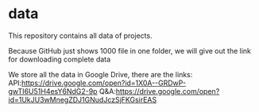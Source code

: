 # data
This repository contains all data of projects.

Because GitHub just shows 1000 file in one folder, we will give out the link for downloading complete data

We store all the data in Google Drive, there are the links:
  API:https://drive.google.com/open?id=1X0A--GRDwP-gwTI6U51H4esY6NdG2-9p
  Q&A:https://drive.google.com/open?id=1UkJU3wMnegZDJ1GNudJczSjFKGsirEAS
